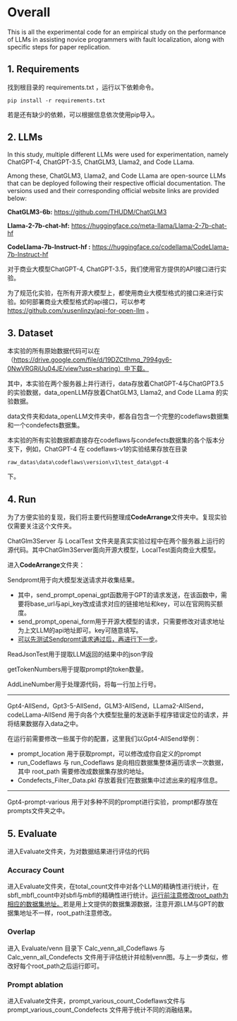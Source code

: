 # Overall
This is all the experimental code for an empirical study on the performance of LLMs in assisting novice programmers with fault localization, along with specific steps for paper replication.



## 1. Requirements

找到根目录的 requirements.txt ，运行以下依赖命令。

```
pip install -r requirements.txt
```

若是还有缺少的依赖，可以根据信息依次使用pip导入。



## 2. LLMs

In this study, multiple different LLMs were used for experimentation, namely ChatGPT-4, ChatGPT-3.5, ChatGLM3, Llama2, and Code LLama.

Among these, ChatGLM3, Llama2, and Code LLama are open-source LLMs that can be deployed following their respective official documentation. The versions used and their corresponding official website links are provided below:

**ChatGLM3-6b:** https://github.com/THUDM/ChatGLM3

**Llama-2-7b-chat-hf:** https://huggingface.co/meta-llama/Llama-2-7b-chat-hf

**CodeLlama-7b-Instruct-hf :** https://huggingface.co/codellama/CodeLlama-7b-Instruct-hf



对于商业大模型ChatGPT-4, ChatGPT-3.5，我们使用官方提供的API接口进行实验。

为了规范化实验，在所有开源大模型上，都使用商业大模型格式的接口来进行实验。如何部署商业大模型格式的api接口，可以参考 https://github.com/xusenlinzy/api-for-open-llm 。



## 3. Dataset



本实验的所有原始数据代码可以在（https://drive.google.com/file/d/19DZCtlhmq_7994gy6-0NwVRGRiUu04JE/view?usp=sharing）中下载。

其中，本实验在两个服务器上并行进行，data存放着ChatGPT-4与ChatGPT3.5的实验数据，data_openLLM存放着ChatGLM3, Llama2, and Code LLama 的实验数据。

data文件夹和data_openLLM文件夹中，都各自包含一个完整的codeflaws数据集和一个condefects数据集。

本实验的所有实验数据都直接存在codeflaws与condefects数据集的各个版本分支下，例如，ChatGPT-4 在 codeflaws-v1的实验结果存放在目录

```
raw_datas\data\codeflaws\version\v1\test_data\gpt-4 
```

下。



## 4. Run

为了方便实验的复现，我们将主要代码整理成**CodeArrange**文件夹中。复现实验仅需要关注这个文件夹。

ChatGlm3Server 与 LocalTest 文件夹是真实实验过程中在两个服务器上运行的源代码。其中ChatGlm3Server面向开源大模型，LocalTest面向商业大模型。



进入**CodeArrange**文件夹：

Sendpromt用于向大模型发送请求并收集结果。

- 其中，send_prompt_openai_gpt函数用于GPT的请求发送，在该函数中，需要将base_url与api_key改成请求对应的链接地址和key，可以在官网购买额度。
- send_prompt_openai_form用于开源大模型的请求，只需要修改对请求地址为上文LLM的api地址即可。key可随意填写。
- <u>可以先测试Sendpromt请求通过后，再进行下一步</u>。

ReadJsonTest用于提取LLM返回的结果中的json字段

getTokenNumbers用于提取prompt的token数量。

AddLineNumber用于处理源代码，将每一行加上行号。

------

Gpt4-AllSend，Gpt3-5-AllSend，GLM3-AllSend，LLama2-AllSend，codeLLama-AllSend 用于向各个大模型批量的发送新手程序错误定位的请求，并将结果数据存入data之中。

在运行前需要修改一些属于你的配置，这里我们以Gpt4-AllSend举例：

- prompt_location 用于获取prompt，可以修改成你自定义的prompt
- run_Codeflaws 与 run_Codeflaws 是向相应数据集整体遍历请求一次数据，其中 root_path 需要修改成数据集存放的地址。
- Condefects_Filter_Data.pkl 存放着我们在数据集中过滤出来的程序信息。

------

Gpt4-prompt-various 用于对多种不同的prompt进行实验，prompt都存放在prompts文件夹之中。



## 5. Evaluate

进入Evaluate文件夹，为对数据结果进行评估的代码

### Accuracy Count

进入Evaluate文件夹，在total_count文件中对各个LLM的精确性进行统计，在sbfl_mbfl_count中对sbfl与mbfl的精确性进行统计。<u>运行前注意修改root_path为相应的数据集地址。</u>若是用上文提供的数据集源数据，注意开源LLM与GPT的数据集地址不一样，root_path注意修改。



### Overlap 

进入 Evaluate/venn 目录下 Calc_venn_all_Codeflaws 与 Calc_venn_all_Condefects 文件用于评估统计并绘制venn图。与上一步类似，修改好每个root_path之后运行即可。



### Prompt ablation

进入Evaluate文件夹，prompt_various_count_Codeflaws文件与 prompt_various_count_Condefects 文件用于统计不同的消融结果。

